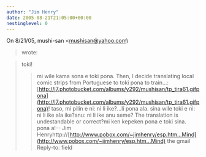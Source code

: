 ```yaml
---
author: "Jim Henry"
date: 2005-08-21T21:05:00+00:00
nestinglevel: 0
---
```

On 8/21/05, mushi-san <[mushisan@yahoo.com](mailto://mushisan@yahoo.com)\
> wrote:

> toki!
>> mi wile kama sona e toki pona. Then, I decide translating local comic
> strips from Portuguese to toki pona to train...:
>> [http://i7.photobucket.com/albums/y292/mushisan/tp_tira61.gifpona](http://i7.photobucket.com/albums/y292/mushisan/tp_tira61.gifpona)! taso, mi pilin e ni:
> ni li ike?...li pona ala. sina wile toki e ni:
> ni li ike ala ike?anu:
>ni li ike anu seme?
> The translation is undestandable or correct?mi ken kepeken pona e toki sina. pona a!--
Jim Henryhttp://[http://www.pobox.com/~jimhenry/esp.htm...Mind](http://www.pobox.com/~jimhenry/esp.htm...Mind) the gmail Reply-to: field
